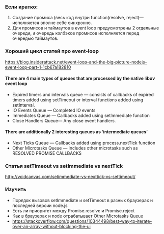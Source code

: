 ### Если кратко:

1. Создание промиса (весь код внутри function(resolve, reject)— исполняется вполне себе синхронно.
2. Для промисов и таймаутов в event loop предусмотрены 2 отдельные очереди,
и очередь колбэков промисов исполняется перед очередью таймаутов.

### Хороший цикл статей про event-loop

https://blog.insiderattack.net/event-loop-and-the-big-picture-nodejs-event-loop-part-1-1cb67a182810

#### There are 4 main types of queues that are processed by the native libuv event loop

* Expired timers and intervals queue — consists of callbacks of
  expired timers added using setTimeout or interval functions added using setInterval.
* IO Events Queue — Completed IO events
* Immediates Queue — Callbacks added using setImmediate function
* Close Handlers Queue— Any close event handlers.

#### There are additionally 2 interesting queues as ‘intermediate queues’

* Next Ticks Queue — Callbacks added using process.nextTick function
* Other Microtasks Queue — Includes other microtasks such as RESOLVED PROMISE CALLBACKS

### Статья setTimeout vs setImmediate vs nextTick

http://voidcanvas.com/setimmediate-vs-nexttick-vs-settimeout/

### Изучить

* Порядок вызовов setImmediate и setTimeout в разных браузерах и последней версии node.js
* Есть ли приоритет между Promise.resolve и Promise.reject
* Как в браузерах и node отрабатывает Other Microtasks Queue
* https://stackoverflow.com/questions/10344498/best-way-to-iterate-over-an-array-without-blocking-the-ui